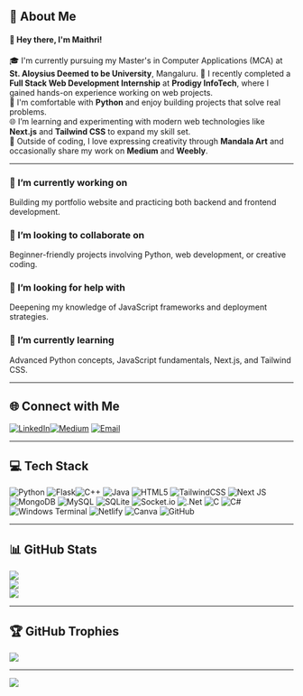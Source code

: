 ## 💫 About Me
   
#### 👋 Hey there, I'm Maithri!     

🎓 I'm currently pursuing my Master's in Computer Applications (MCA) at **St. Aloysius Deemed to be University**, Mangaluru. 
💼 I recently completed a **Full Stack Web Development Internship** at **Prodigy InfoTech**, where I gained hands-on experience working on web projects.  
🐍 I'm comfortable with **Python** and enjoy building projects that solve real problems.  
🌐 I’m learning and experimenting with modern web technologies like **Next.js** and **Tailwind CSS** to expand my skill set.  
🎨 Outside of coding, I love expressing creativity through **Mandala Art** and occasionally share my work on **Medium** and **Weebly**.

---

### 🔭 I’m currently working on
Building my portfolio website and practicing both backend and frontend development.

### 👯 I’m looking to collaborate on
Beginner-friendly projects involving Python, web development, or creative coding.

### 🤝 I’m looking for help with
Deepening my knowledge of JavaScript frameworks and deployment strategies.

### 🌱 I’m currently learning
Advanced Python concepts, JavaScript fundamentals, Next.js, and Tailwind CSS.

---

## 🌐 Connect with Me

[![LinkedIn](https://img.shields.io/badge/LinkedIn-%230077B5.svg?logo=linkedin&logoColor=white)](https://www.linkedin.com/in/maithri-suvarna-1532b0283/)[![Medium](https://img.shields.io/badge/Medium-12100E?logo=medium&logoColor=white)](https://medium.com/@smaithri039)  [![Email](https://img.shields.io/badge/Email-D14836?logo=gmail&logoColor=white)](mailto:smaithri039@gmail.com)

---

## 💻 Tech Stack

![Python](https://img.shields.io/badge/python-3670A0?style=for-the-badge&logo=python&logoColor=ffdd54) ![Flask](https://img.shields.io/badge/flask-%23000.svg?style=for-the-badge&logo=flask&logoColor=white)![C++](https://img.shields.io/badge/c++-%2300599C.svg?style=for-the-badge&logo=c%2B%2B&logoColor=white)  ![Java](https://img.shields.io/badge/java-%23ED8B00.svg?style=for-the-badge&logo=openjdk&logoColor=white)  ![HTML5](https://img.shields.io/badge/html5-%23E34F26.svg?style=for-the-badge&logo=html5&logoColor=white)  ![TailwindCSS](https://img.shields.io/badge/tailwindcss-%2338B2AC.svg?style=for-the-badge&logo=tailwind-css&logoColor=white)  ![Next JS](https://img.shields.io/badge/Next-black?style=for-the-badge&logo=next.js&logoColor=white)  ![MongoDB](https://img.shields.io/badge/MongoDB-%234ea94b.svg?style=for-the-badge&logo=mongodb&logoColor=white)  ![MySQL](https://img.shields.io/badge/mysql-4479A1.svg?style=for-the-badge&logo=mysql&logoColor=white)  ![SQLite](https://img.shields.io/badge/sqlite-%2307405e.svg?style=for-the-badge&logo=sqlite&logoColor=white)  ![Socket.io](https://img.shields.io/badge/Socket.io-black?style=for-the-badge&logo=socket.io&badgeColor=010101)  ![.Net](https://img.shields.io/badge/.NET-5C2D91?style=for-the-badge&logo=.net&logoColor=white)  ![C](https://img.shields.io/badge/c-%2300599C.svg?style=for-the-badge&logo=c&logoColor=white)  ![C#](https://img.shields.io/badge/c%23-%23239120.svg?style=for-the-badge&logo=csharp&logoColor=white)  ![Windows Terminal](https://img.shields.io/badge/Windows%20Terminal-%234D4D4D.svg?style=for-the-badge&logo=windows-terminal&logoColor=white)  ![Netlify](https://img.shields.io/badge/netlify-%23000000.svg?style=for-the-badge&logo=netlify&logoColor=#00C7B7)  ![Canva](https://img.shields.io/badge/Canva-%2300C4CC.svg?style=for-the-badge&logo=Canva&logoColor=white)  ![GitHub](https://img.shields.io/badge/github-%23121011.svg?style=for-the-badge&logo=github&logoColor=white)

---

## 📊 GitHub Stats

![](https://github-readme-stats.vercel.app/api?username=codemy3&theme=dark&hide_border=true&include_all_commits=true&count_private=false)  
![](https://nirzak-streak-stats.vercel.app/?user=codemy3&theme=dark&hide_border=true)  
![](https://github-readme-stats.vercel.app/api/top-langs/?username=codemy3&theme=dark&hide_border=true&include_all_commits=true&count_private=false&layout=compact)

---

## 🏆 GitHub Trophies

![](https://github-profile-trophy.vercel.app/?username=codemy3&theme=radical&no-frame=false&no-bg=false&margin-w=4)

---

[![](https://visitcount.itsvg.in/api?id=codemy3&icon=1&color=0)](https://visitcount.itsvg.in)

<!-- Proudly created with GPRM ( https://gprm.itsvg.in ) -->

